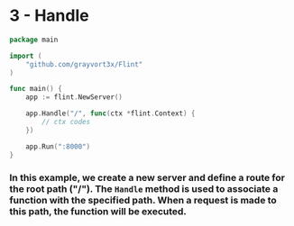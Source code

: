 # 3 - Handle

```go
package main

import (  
    "github.com/grayvort3x/Flint"  
)  

func main() {
    app := flint.NewServer()

    app.Handle("/", func(ctx *flint.Context) {
        // ctx codes
    })

    app.Run(":8000")
}
```

### In this example, we create a new server and define a route for the root path ("/"). The `Handle` method is used to associate a function with the specified path. When a request is made to this path, the function will be executed.